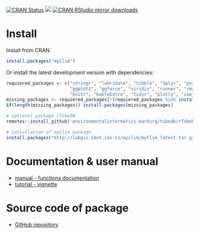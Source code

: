<!-- badges: start -->
[![CRAN Status](https://www.r-pkg.org/badges/version/myClim)](https://cran.r-project.org/package=myClim)
[![](http://cranlogs.r-pkg.org/badges/grand-total/myClim)](https://cran.r-project.org/package=myClim)
[![CRAN RStudio mirror downloads](http://cranlogs.r-pkg.org/badges/myClim)](https://cran.r-project.org/package=myClim)
<!-- badges: end -->

# Install

Install from CRAN:

```R
install.packages("myClim")
```

Or install the latest development version with dependencies:
```R
requiered_packages <- c("stringr", "lubridate", "tibble", "dplyr", "purrr",
                        "ggplot2", "ggforce", "viridis", "runner", "rmarkdown",
                        "knitr", "kableExtra", "tidyr", "plotly", "zoo", "vroom")
missing_packages <- requiered_packages[!(requiered_packages %in% installed.packages()[,"Package"])]
if(length(missing_packages)) install.packages(missing_packages)

# optional package rTubeDB
remotes::install_github('environmentalinformatics-marburg/tubedb/rTubeDB')

# installation of myClim package
install.packages("http://labgis.ibot.cas.cz/myclim/myClim_latest.tar.gz", repos=NULL, build_vignettes=TRUE)
```
# Documentation & user manual
* [manual - functions documentation](http://labgis.ibot.cas.cz/myclim/reference/index.html)   
* [tutorial - vignette](http://labgis.ibot.cas.cz/myclim/articles/myclim-demo.html)

# Source code of package
* [GitHub repository](https://github.com/ibot-geoecology/myClim)   
